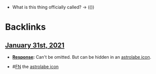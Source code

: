 - What is this thing officially called? → (())

# Backlinks
## [January 31st, 2021](<January 31st, 2021.md>)
- **[Response](<Response.md>):** Can't be omitted. But can be hidden in an [astrolabe icon](<astrolabe icon.md>).

- #[FN](<FN.md>) the [astrolabe icon](<astrolabe icon.md>)

